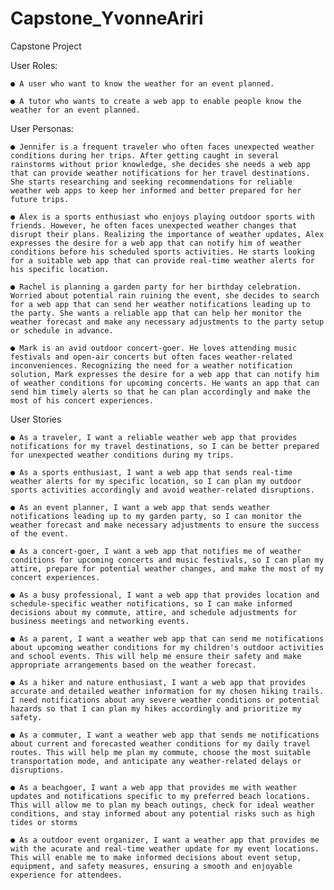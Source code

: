 # Capstone_YvonneAriri

Capstone Project

User Roles:

    ● A user who want to know the weather for an event planned.

    ● A tutor who wants to create a web app to enable people know the weather for an event planned.

User Personas:

    ● Jennifer is a frequent traveler who often faces unexpected weather conditions during her trips. After getting caught in several rainstorms without prior knowledge, she decides she needs a web app that can provide weather notifications for her travel destinations. She starts researching and seeking recommendations for reliable weather web apps to keep her informed and better prepared for her future trips.

    ● Alex is a sports enthusiast who enjoys playing outdoor sports with friends. However, he often faces unexpected weather changes that disrupt their plans. Realizing the importance of weather updates, Alex expresses the desire for a web app that can notify him of weather conditions before his scheduled sports activities. He starts looking for a suitable web app that can provide real-time weather alerts for his specific location.

    ● Rachel is planning a garden party for her birthday celebration. Worried about potential rain ruining the event, she decides to search for a web app that can send her weather notifications leading up to the party. She wants a reliable app that can help her monitor the weather forecast and make any necessary adjustments to the party setup or schedule in advance.

    ● Mark is an avid outdoor concert-goer. He loves attending music festivals and open-air concerts but often faces weather-related inconveniences. Recognizing the need for a weather notification solution, Mark expresses the desire for a web app that can notify him of weather conditions for upcoming concerts. He wants an app that can send him timely alerts so that he can plan accordingly and make the most of his concert experiences.

User Stories

    ● As a traveler, I want a reliable weather web app that provides notifications for my travel destinations, so I can be better prepared for unexpected weather conditions during my trips.

    ● As a sports enthusiast, I want a web app that sends real-time weather alerts for my specific location, so I can plan my outdoor sports activities accordingly and avoid weather-related disruptions.

    ● As an event planner, I want a web app that sends weather notifications leading up to my garden party, so I can monitor the weather forecast and make necessary adjustments to ensure the success of the event.

    ● As a concert-goer, I want a web app that notifies me of weather conditions for upcoming concerts and music festivals, so I can plan my attire, prepare for potential weather changes, and make the most of my concert experiences.

    ● As a busy professional, I want a web app that provides location and schedule-specific weather notifications, so I can make informed decisions about my commute, attire, and schedule adjustments for business meetings and networking events.

    ● As a parent, I want a weather web app that can send me notifications about upcoming weather conditions for my children's outdoor activities and school events. This will help me ensure their safety and make appropriate arrangements based on the weather forecast.

    ● As a hiker and nature enthusiast, I want a web app that provides accurate and detailed weather information for my chosen hiking trails. I need notifications about any severe weather conditions or potential hazards so that I can plan my hikes accordingly and prioritize my safety.

    ● As a commuter, I want a weather web app that sends me notifications about current and forecasted weather conditions for my daily travel routes. This will help me plan my commute, choose the most suitable transportation mode, and anticipate any weather-related delays or disruptions.

    ● As a beachgoer, I want a web app that provides me with weather updates and notifications specific to my preferred beach locations. This will allow me to plan my beach outings, check for ideal weather conditions, and stay informed about any potential risks such as high tides or storms

    ● As a outdoor event organizer, I want a weather app that provides me with the acurate and real-time weather update for my event locations. This will enable me to make informed decisions about event setup, equipment, and safety measures, ensuring a smooth and enjoyable experience for attendees.
